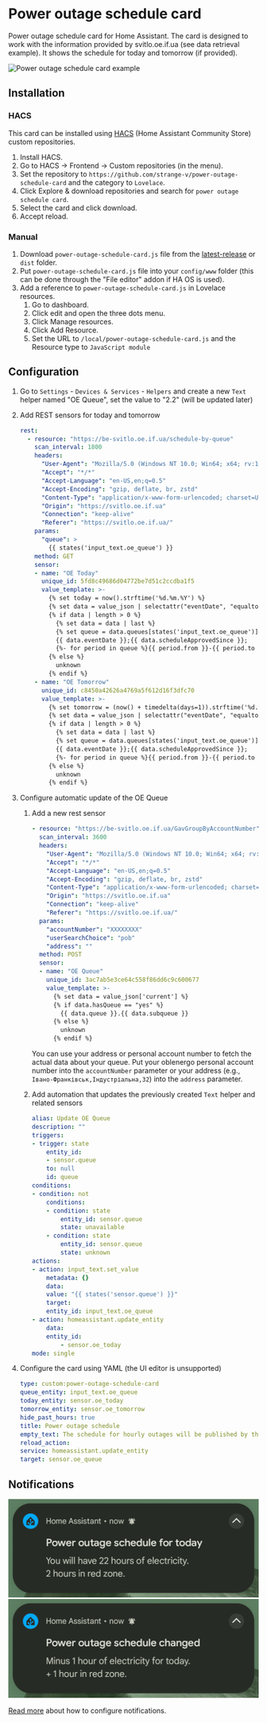 # Power outage schedule card

Power outage schedule card for Home Assistant. The card is designed to work with the information provided by svitlo.oe.if.ua (see data retrieval example). It shows the schedule for today and tomorrow (if provided).

![Power outage schedule card example](/images/POS.gif)

## Installation

### HACS

This card can be installed using [HACS](https://hacs.xyz/) (Home Assistant Community Store) custom repositories.

1. Install HACS.
1. Go to HACS -> Frontend -> Custom repositories (in the menu).
1. Set the repository to `https://github.com/strange-v/power-outage-schedule-card` and the category to `Lovelace`.
1. Click Explore & download repositories and search for `power outage schedule card`.
1. Select the card and click download.
1. Accept reload.

### Manual

1. Download `power-outage-schedule-card.js` file from the [latest-release](https://github.com/strange-v/power-outage-schedule-card/releases/latest) or `dist` folder.
1. Put `power-outage-schedule-card.js` file into your `config/www` folder (this can be done through the "File editor" addon if HA OS is used).
1. Add a reference to `power-outage-schedule-card.js` in Lovelace resources.
   1. Go to dashboard.
   2. Click edit and open the three dots menu.
   3. Click Manage resources.
   4. Click Add Resource.
   5. Set the URL to `/local/power-outage-schedule-card.js` and the Resource type to `JavaScript module`

## Configuration

1. Go to `Settings` - `Devices & Services` - `Helpers` and create a new `Text` helper named "OE Queue",  set the value to "2.2" (will be updated later)
1. Add REST sensors for today and tomorrow

    ```yaml
    rest:
      - resource: "https://be-svitlo.oe.if.ua/schedule-by-queue"
        scan_interval: 1800
        headers:
          "User-Agent": "Mozilla/5.0 (Windows NT 10.0; Win64; x64; rv:126.0) Gecko/20100101 Firefox/126.0"
          "Accept": "*/*"
          "Accept-Language": "en-US,en;q=0.5"
          "Accept-Encoding": "gzip, deflate, br, zstd"
          "Content-Type": "application/x-www-form-urlencoded; charset=UTF-8"
          "Origin": "https://svitlo.oe.if.ua"
          "Connection": "keep-alive"
          "Referer": "https://svitlo.oe.if.ua/"
        params:
          "queue": >
            {{ states('input_text.oe_queue') }}
        method: GET
        sensor:
        - name: "OE Today"
          unique_id: 5fd8c49686d04772be7d51c2ccdba1f5
          value_template: >-
            {% set today = now().strftime('%d.%m.%Y') %}
            {% set data = value_json | selectattr("eventDate", "equalto", today) | list %}
            {% if data | length > 0 %}
              {% set data = data | last %}
              {% set queue = data.queues[states('input_text.oe_queue')] %}
              {{ data.eventDate }};{{ data.scheduleApprovedSince }};
              {%- for period in queue %}{{ period.from }}-{{ period.to }}-{{ period.status }};{%- endfor %}
            {% else %}
              unknown
            {% endif %}
        - name: "OE Tomorrow"
          unique_id: c8450a42626a4769a5f612d16f3dfc70
          value_template: >-
            {% set tomorrow = (now() + timedelta(days=1)).strftime('%d.%m.%Y') %}
            {% set data = value_json | selectattr("eventDate", "equalto", tomorrow) | list %}
            {% if data | length > 0 %}
              {% set data = data | last %}
              {% set queue = data.queues[states('input_text.oe_queue')] %}
              {{ data.eventDate }};{{ data.scheduleApprovedSince }};
              {%- for period in queue %}{{ period.from }}-{{ period.to }}-{{ period.status }};{%- endfor %}
            {% else %}
              unknown
            {% endif %}
    ```

1. Configure automatic update of the OE Queue
    1. Add a new rest sensor

        ```yaml
        - resource: "https://be-svitlo.oe.if.ua/GavGroupByAccountNumber"
          scan_interval: 3600
          headers:
            "User-Agent": "Mozilla/5.0 (Windows NT 10.0; Win64; x64; rv:126.0) Gecko/20100101 Firefox/126.0"
            "Accept": "*/*"
            "Accept-Language": "en-US,en;q=0.5"
            "Accept-Encoding": "gzip, deflate, br, zstd"
            "Content-Type": "application/x-www-form-urlencoded; charset=UTF-8"
            "Origin": "https://svitlo.oe.if.ua"
            "Connection": "keep-alive"
            "Referer": "https://svitlo.oe.if.ua/"
          params:
            "accountNumber": "XXXXXXXX"
            "userSearchChoice": "pob"
            "address": ""
          method: POST
          sensor:
          - name: "OE Queue"
            unique_id: 3ac7ab5e3ce64c558f86dd6c9c600677
            value_template: >-
              {% set data = value_json['current'] %}
              {% if data.hasQueue == "yes" %}
                {{ data.queue }}.{{ data.subqueue }}
              {% else %}
                unknown
              {% endif %}
        ```

        You can use your address or personal account number to fetch the actual data about your queue.
        Put your oblenergo personal account number into the `accountNumber` parameter or your address (e.g., `Івано-Франківськ,Індустріальна,32`) into the `address` parameter.
    1. Add automation that updates the previously created `Text` helper and related sensors

        ```yaml
        alias: Update OE Queue
        description: ""
        triggers:
        - trigger: state
            entity_id:
            - sensor.queue
            to: null
            id: queue
        conditions:
        - condition: not
            conditions:
            - condition: state
                entity_id: sensor.queue
                state: unavailable
            - condition: state
                entity_id: sensor.queue
                state: unknown
        actions:
        - action: input_text.set_value
            metadata: {}
            data:
            value: "{{ states('sensor.queue') }}"
            target:
            entity_id: input_text.oe_queue
        - action: homeassistant.update_entity
            data:
            entity_id:
                - sensor.oe_today
        mode: single
        ```

1. Configure the card using YAML (the UI editor is unsupported)

    ```yaml
    type: custom:power-outage-schedule-card
    queue_entity: input_text.oe_queue
    today_entity: sensor.oe_today
    tomorrow_entity: sensor.oe_tomorrow
    hide_past_hours: true
    title: Power outage schedule
    empty_text: The schedule for hourly outages will be published by the end of the day.
    reload_action:
    service: homeassistant.update_entity
    target: sensor.oe_queue
    ```

## Notifications

![Notification: power outage schedule added](/images/notification_schedule_added.png) ![Notification: power outage schedule changed](/images/notification_schedule_changed.png)

[Read more](/notifications/) about how to configure notifications.
